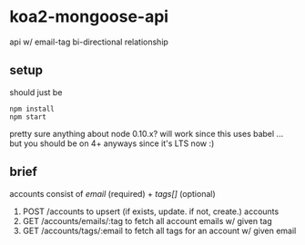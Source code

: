 
# koa2-mongoose-api

api w/ email-tag bi-directional relationship

## setup

should just be

```
npm install
npm start
```

pretty sure anything about node 0.10.x? will work since this uses babel
... but you should be on 4+ anyways since it's LTS now :)

## brief

accounts consist of _email_ (required) + _tags[]_ (optional)

1. POST /accounts to upsert (if exists, update. if not, create.) accounts
2. GET /accounts/emails/:tag to fetch all account emails w/ given tag
3. GET /accounts/tags/:email to fetch all tags for an account w/ given email
